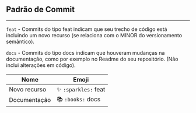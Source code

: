 ## Padrão de Commit
---
`feat` - Commits do tipo feat indicam que seu trecho de código está incluindo um novo recurso (se relaciona com o MINOR do versionamento semântico).

`docs` - Commits do tipo docs indicam que houveram mudanças na documentação, como por exemplo no Readme do seu repositório. (Não inclui alterações em código).

|   Nome     |         Emoji        |
|   ----     |         ----         |
|Novo recurso|✨ `:sparkles:`   feat|
|Documentação|	📚 `:books:`    docs|
